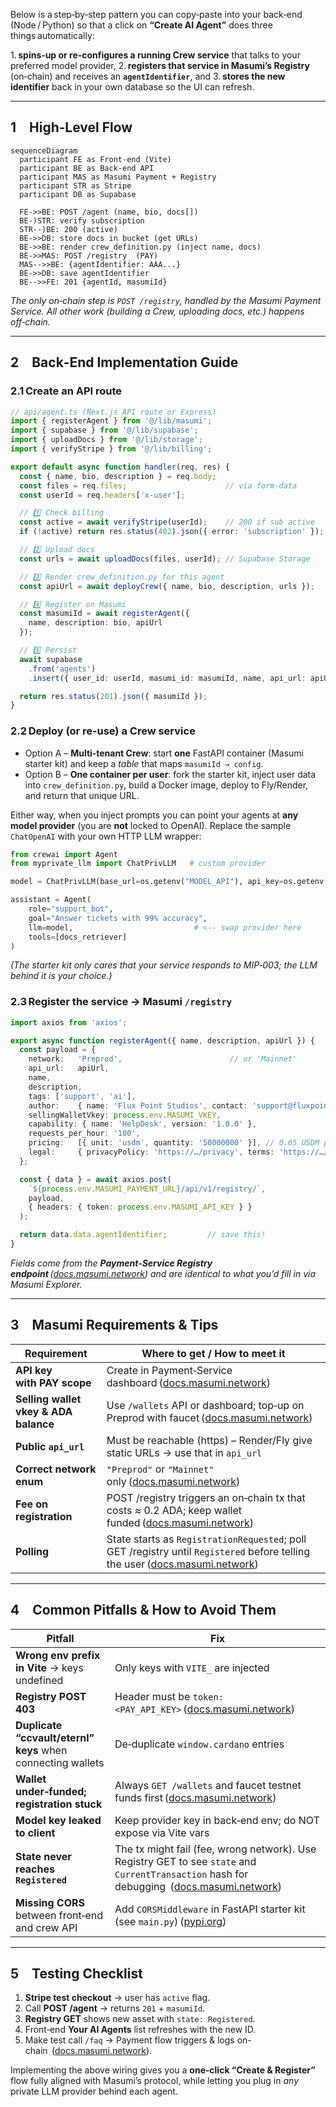 Below is a step‑by‑step pattern you can copy‑paste into your back‑end (Node / Python) so that a click on **“Create AI Agent”** does three things automatically:

1. **spins‑up or re‑configures a running Crew service** that talks to your preferred model provider,
2. **registers that service in Masumi’s Registry** (on‑chain) and receives an **`agentIdentifier`**, and
3. **stores the new identifier** back in your own database so the UI can refresh.

---

## 1 High‑Level Flow

```mermaid
sequenceDiagram
  participant FE as Front‑end (Vite)
  participant BE as Back‑end API
  participant MAS as Masumi Payment + Registry
  participant STR as Stripe
  participant DB as Supabase

  FE->>BE: POST /agent (name, bio, docs[])
  BE-)STR: verify subscription
  STR--)BE: 200 (active)
  BE->>DB: store docs in bucket (get URLs)
  BE->>BE: render crew_definition.py (inject name, docs)
  BE->>MAS: POST /registry  (PAY)
  MAS-->>BE: {agentIdentifier: AAA...}
  BE->>DB: save agentIdentifier
  BE-->>FE: 201 {agentId, masumiId}
```

*The only on‑chain step is `POST /registry`, handled by the Masumi Payment Service. All other work (building a Crew, uploading docs, etc.) happens off‑chain.*

---

## 2 Back‑End Implementation Guide

### 2.1 Create an API route

```ts
// api/agent.ts (Next.js API route or Express)
import { registerAgent } from '@/lib/masumi';
import { supabase } from '@/lib/supabase';
import { uploadDocs } from '@/lib/storage';
import { verifyStripe } from '@/lib/billing';

export default async function handler(req, res) {
  const { name, bio, description } = req.body;
  const files = req.files;                      // via form‑data
  const userId = req.headers['x-user'];

  // 1️⃣ Check billing
  const active = await verifyStripe(userId);    // 200 if sub active
  if (!active) return res.status(402).json({ error: 'subscription' });

  // 2️⃣ Upload docs
  const urls = await uploadDocs(files, userId); // Supabase Storage

  // 3️⃣ Render crew_definition.py for this agent
  const apiUrl = await deployCrew({ name, bio, description, urls });

  // 4️⃣ Register on Masumi
  const masumiId = await registerAgent({
    name, description: bio, apiUrl
  });

  // 5️⃣ Persist
  await supabase
    .from('agents')
    .insert({ user_id: userId, masumi_id: masumiId, name, api_url: apiUrl });

  return res.status(201).json({ masumiId });
}
```

### 2.2 Deploy (or re‑use) a Crew service

* Option A – **Multi‑tenant Crew**: start **one** FastAPI container (Masumi starter kit) and keep a *table* that maps `masumiId → config`.
* Option B – **One container per user**: fork the starter kit, inject user data into `crew_definition.py`, build a Docker image, deploy to Fly/Render, and return that unique URL.

Either way, when you inject prompts you can point your agents at **any model provider** (you are **not** locked to OpenAI). Replace the sample `ChatOpenAI` with your own HTTP LLM wrapper:

```python
from crewai import Agent
from myprivate_llm import ChatPrivLLM   # custom provider

model = ChatPrivLLM(base_url=os.getenv("MODEL_API"), api_key=os.getenv("MODEL_KEY"))

assistant = Agent(
    role="support_bot",
    goal="Answer tickets with 99% accuracy",
    llm=model,                           # <‑‑ swap provider here
    tools=[docs_retriever]
)
```

*(The starter kit only cares that your service responds to MIP‑003; the LLM behind it is your choice.)*

### 2.3 Register the service → Masumi `/registry`

```ts
import axios from 'axios';

export async function registerAgent({ name, description, apiUrl }) {
  const payload = {
    network:   'Preprod',                        // or 'Mainnet'
    api_url:   apiUrl,
    name,
    description,
    tags: ['support', 'ai'],
    author:    { name: 'Flux Point Studios', contact: 'support@fluxpoint' },
    sellingWalletVkey: process.env.MASUMI_VKEY,
    capability: { name: 'HelpDesk', version: '1.0.0' },
    requests_per_hour: '100',
    pricing:   [{ unit: 'usdm', quantity: '50000000' }], // 0.05 USDM per call
    legal:     { privacyPolicy: 'https://…/privacy', terms: 'https://…/tos' }
  };

  const { data } = await axios.post(
    `${process.env.MASUMI_PAYMENT_URL}/api/v1/registry/`,
    payload,
    { headers: { token: process.env.MASUMI_API_KEY } }
  );

  return data.data.agentIdentifier;         // save this!
}
```

*Fields come from the **Payment‑Service Registry endpoint** ([docs.masumi.network][1]) and are identical to what you’d fill in via Masumi Explorer.*

---

## 3 Masumi Requirements & Tips

| Requirement                           | Where to get / How to meet it                                                                                                     |
| ------------------------------------- | --------------------------------------------------------------------------------------------------------------------------------- |
| **API key with PAY scope**            | Create in Payment‑Service dashboard ([docs.masumi.network][2])                                                                    |
| **Selling wallet vkey & ADA balance** | Use `/wallets` API or dashboard; top‑up on Preprod with faucet ([docs.masumi.network][3])                                         |
| **Public `api_url`**                  | Must be reachable (https) – Render/Fly give static URLs → use that in `api_url`                                                   |
| **Correct network enum**              | `"Preprod"` or `"Mainnet"` only ([docs.masumi.network][1])                                                                        |
| **Fee on registration**               | POST /registry triggers an on‑chain tx that costs ≈ 0.2 ADA; keep wallet funded ([docs.masumi.network][4])                        |
| **Polling**                           | State starts as `RegistrationRequested`; poll GET /registry until `Registered` before telling the user ([docs.masumi.network][1]) |

---

## 4 Common Pitfalls & How to Avoid Them

| Pitfall                                                     | Fix                                                                                                                                             |
| ----------------------------------------------------------- | ----------------------------------------------------------------------------------------------------------------------------------------------- |
| **Wrong env prefix in Vite** → keys undefined               | Only keys with `VITE_` are injected                                                                                                             |
| **Registry POST 403**                                       | Header must be `token: <PAY_API_KEY>` ([docs.masumi.network][1])                                                                                |
| **Duplicate “ccvault/eternl” keys** when connecting wallets | De‑duplicate `window.cardano` entries                                                                                                           |
| **Wallet under‑funded; registration stuck**                 | Always `GET /wallets` and faucet testnet funds first ([docs.masumi.network][3])                                                                 |
| **Model key leaked to client**                              | Keep provider key in back‑end env; do NOT expose via Vite vars                                                                                  |
| **State never reaches `Registered`**                        | The tx might fail (fee, wrong network). Use Registry GET to see `state` and `CurrentTransaction` hash for debugging  ([docs.masumi.network][1]) |
| **Missing CORS** between front‑end and crew API             | Add `CORSMiddleware` in FastAPI starter kit (see `main.py`) ([pypi.org][5])                                                                     |

---

## 5 Testing Checklist

1. **Stripe test checkout** → user has `active` flag.
2. Call **POST /agent** → returns `201` + `masumiId`.
3. **Registry GET** shows new asset with `state: Registered`.
4. Front‑end **Your AI Agents** list refreshes with the new ID.
5. Make test call `/faq` → Payment flow triggers & logs on-chain  ([docs.masumi.network][6]).

Implementing the above wiring gives you a **one‑click “Create & Register”** flow fully aligned with Masumi’s protocol, while letting you plug in *any* private LLM provider behind each agent.

[1]: https://docs.masumi.network/technical-documentation/payment-service-api/registry "Registry | Masumi Network"
[2]: https://docs.masumi.network/technical-documentation/payment-service-api/registry?utm_source=chatgpt.com "Registry - Masumi Network"
[3]: https://docs.masumi.network/get-started/quickstart?utm_source=chatgpt.com "Quickstart | Masumi Network"
[4]: https://docs.masumi.network/core-concepts/agent-to-agent-payments?utm_source=chatgpt.com "Agent-to-Agent Payments - Masumi Network"
[5]: https://pypi.org/project/masumi-crewai/0.1.25/ "masumi-crewai·PyPI"
[6]: https://docs.masumi.network/technical-documentation/registry-service-api?utm_source=chatgpt.com "Registry Service API - Masumi Network"

